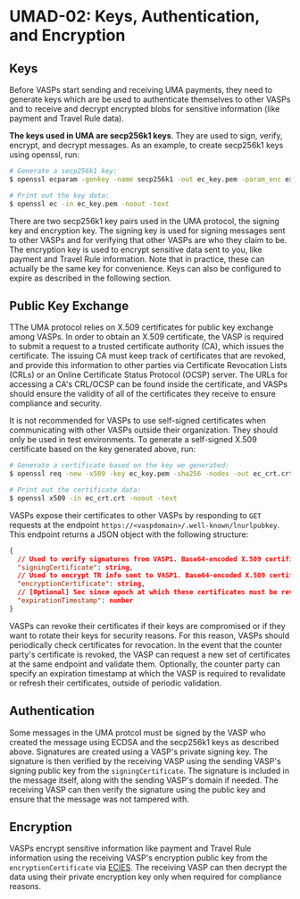 # UMAD-02: Keys, Authentication, and Encryption

## Keys

Before VASPs start sending and receiving UMA payments, they need to generate keys which are be used to authenticate
themselves to other VASPs and to receive and decrypt encrypted blobs for sensitive information (like payment and Travel
Rule data).

**The keys used in UMA are secp256k1 keys**. They are used to sign, verify, encrypt, and decrypt messages. As an example,
to create secp256k1 keys using openssl, run:

```bash
# Generate a secp256k1 key:
$ openssl ecparam -genkey -name secp256k1 -out ec_key.pem -param_enc explicit

# Print out the key data:
$ openssl ec -in ec_key.pem -noout -text
```

There are two secp256k1 key pairs used in the UMA protocol, the signing key and encryption key. The signing key is used
for signing messages sent to other VASPs and for verifying that other VASPs are who they claim to be. The encryption
key is used to encrypt sensitive data sent to you, like payment and Travel Rule information. Note that in practice,
these can actually be the same key for convenience. Keys can also be configured to expire as described in the following
section.

## Public Key Exchange

TThe UMA protocol relies on X.509 certificates for public key exchange among VASPs. In order to obtain an X.509 certificate, the
VASP is required to submit a request to a trusted certificate authority (CA), which issues the certificate. The issuing CA must keep
track of certificates that are revoked, and provide this information to other parties via Certificate Revocation Lists (CRLs)
or an Online Certificate Status Protocol (OCSP) server. The URLs for accessing a CA's CRL/OCSP can be found inside the certificate,
and VASPs should ensure the validity of all of the certificates they receive to ensure compliance and security.

It is not recommended for VASPs to use self-signed certificates when communicating with other VASPs outside their organization.
They should only be used in test environments. To generate a self-signed X.509 certificate based on the key generated above,
run:

```bash
# Generate a certificate based on the key we generated:
$ openssl req -new -x509 -key ec_key.pem -sha256 -nodes -out ec_crt.crt -days <expiration in days>

# Print out the certificate data:
$ openssl x509 -in ec_crt.crt -noout -text
```

VASPs expose their certificates to other VASPs by responding to `GET` requests at the endpoint
`https://<vaspdomain>/.well-known/lnurlpubkey`. This endpoint returns a JSON object with the following structure:

```json
{
  // Used to verify signatures from VASP1. Base64-encoded X.509 certificate string.
  "signingCertificate": string,
  // Used to encrypt TR info sent to VASP1. Base64-encoded X.509 certificate string.
  "encryptionCertificate": string,
  // [Optional] Sec since epoch at which these certificates must be revalidated or refreshed.
  "expirationTimestamp": number
}
```

VASPs can revoke their certificates if their keys are compromised or if they want to rotate their keys for security reasons. For this
reason, VASPs should periodically check certificates for revocation. In the event that the counter party's certificate is revoked, the VASP
can request a new set of certificates at the same endpoint and validate them. Optionally, the counter party can specify an expiration
timestamp at which the VASP is required to revalidate or refresh their certificates, outside of periodic validation.

## Authentication

Some messages in the UMA protcol must be signed by the VASP who created the message using ECDSA and the secp256k1 keys
as described above. Signatures are created using a VASP's private signing key. The signature is then verified by the
receiving VASP using the sending VASP's signing public key from the `signingCertificate`. The signature is included in the message
itself, along with the sending VASP's domain if needed. The receiving VASP can then verify the signature using the public key and
 ensure that the message was not tampered with.

## Encryption

VASPs encrypt sensitive information like payment and Travel Rule information using the receiving VASP's encryption public key from
the `encryptionCertificate` via [ECIES](https://cryptobook.nakov.com/asymmetric-key-ciphers/ecies-public-key-encryption). The receiving
VASP can then decrypt the data using their private encryption key only when required for compliance reasons.
